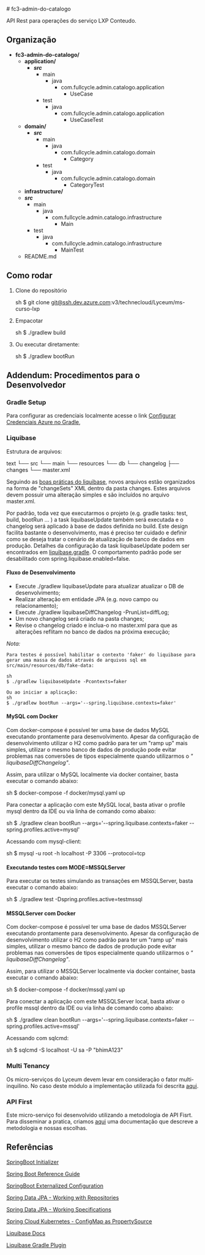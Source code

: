 
﻿# fc3-admin-do-catalogo

API Rest para operações do serviço LXP Conteudo.

## Organização

- **fc3-admin-do-catalogo/**
  - **application/**
    - ***src***
      - main
        - java
          - com.fullcycle.admin.catalogo.application
            - UseCase 
      - test
        - java 
           - com.fullcycle.admin.catalogo.application
             - UseCaseTest
  - **domain/**
    - ***src***
      - main
        - java
          - com.fullcycle.admin.catalogo.domain
            - Category 
      - test
        - java 
           - com.fullcycle.admin.catalogo.domain
             - CategoryTest
  - **infrastructure/**
   - ***src***
      - main
        - java
          - com.fullcycle.admin.catalogo.infrastructure
            - Main 
      - test
        - java 
           - com.fullcycle.admin.catalogo.infrastructure
             - MainTest
  - README.md


## Como rodar

1. Clone do repositório

    sh
    $ git clone git@ssh.dev.azure.com:v3/technecloud/Lyceum/ms-curso-lxp
    

2. Empacotar

    sh
    $ ./gradlew build
    

3. Ou executar diretamente:

    sh
    $ ./gradlew bootRun
    

## Addendum: Procedimentos para o Desenvolvedor

### Gradle Setup

Para configurar as credenciais localmente acesse o link
[Configurar Credenciais Azure no Gradle](https://dev.azure.com/technecloud/Lyceum/_wiki/wikis/lyceum.wiki/108/Credenciais-Azure?anchor=credentials-setup),

### Liquibase

Estrutura de arquivos:

text
└── src
    └── main
        └── resources
            └── db
                └── changelog
                    ├── changes
                    └── master.xml


Seguindo as [boas práticas do liquibase](https://www.liquibase.org/get-started/best-practices), novos arquivos estão
organizados na forma de "changeSets" XML dentro da pasta changes.
Estes arquivos devem possuir uma alteração simples e são incluídos no arquivo master.xml.

Por padrão, toda vez que executarmos o projeto (e.g. gradle tasks: test, build, bootRun ... ) a task liquibaseUpdate
também será executada e o changelog será aplicado à base de dados definida no build.
Este design facilita bastante o desenvolvimento, mas é preciso ter cuidado e definir como se deseja tratar o cenário de
atualização de banco de dados em produção.
Detalhes da configuração da task liquibaseUpdate podem ser encontrados
em [liquibase.gradle](./gradle/liquibase.gradle).
O comportamento padrão pode ser desabilitado com spring.liquibase.enabled=false.

#### Fluxo de Desenvolvimento

- Execute ./gradlew liquibaseUpdate para atualizar atualizar o DB de desenvolvimento;
- Realizar alteração em entidade JPA (e.g. novo campo ou relacionamento);
- Execute ./gradlew liquibaseDiffChangelog -PrunList=diffLog;
- Um novo changelog será criado na pasta changes;
- Revise o changelog criado e inclua-o no master.xml para que as alterações reflitam no banco de dados na próxima
  execução;

*Nota:*

    Para testes é possível habilitar o contexto 'faker' do liquibase para gerar uma massa de dados através de arquivos sql em src/main/resources/db/fake-data:

    sh
    $ ./gradlew liquibaseUpdate -Pcontexts=faker
    
    Ou ao iniciar a aplicação:
    sh
    $ ./gradlew bootRun --args='--spring.liquibase.contexts=faker'
    

#### MySQL com Docker

Com docker-compose é possível ter uma base de dados MySQL executando prontamente para desenvolvimento.
Apesar da configuração de desenvolvimento utilizar o H2 como padrão para ter um "ramp up" mais simples, utilizar o mesmo
banco de dados de produção pode evitar problemas nas conversões de tipos especialmente quando utilizarmos o _"
liquibaseDiffChangelog"_.

Assim, para utilizar o MySQL localmente via docker container, basta executar o comando abaixo:

sh
$ docker-compose -f docker/mysql.yaml up


Para conectar a aplicação com este MySQL local, basta ativar o profile mysql dentro da IDE ou via linha de comando
como abaixo:

sh
$ ./gradlew clean bootRun --args='--spring.liquibase.contexts=faker --spring.profiles.active=mysql'


Acessando com mysql-client:

sh
$ mysql -u root -h localhost -P 3306 --protocol=tcp


#### Executando testes com MODE=MSSQLServer

Para executar os testes simulando as transações em MSSQLServer, basta executar o comando abaixo:

sh
$ ./gradlew test -Dspring.profiles.active=testmssql


#### MSSQLServer com Docker

Com docker-compose é possível ter uma base de dados MSSQLServer executando prontamente para desenvolvimento.
Apesar da configuração de desenvolvimento utilizar o H2 como padrão para ter um "ramp up" mais simples, utilizar o mesmo
banco de dados de produção pode evitar problemas nas conversões de tipos especialmente quando utilizarmos o _"
liquibaseDiffChangelog"_.

Assim, para utilizar o MSSQLServer localmente via docker container, basta executar o comando abaixo:

sh
$ docker-compose -f docker/mssql.yaml up


Para conectar a aplicação com este MSSQLServer local, basta ativar o profile mssql dentro da IDE ou via linha de comando
como abaixo:

sh
$ ./gradlew clean bootRun --args='--spring.liquibase.contexts=faker --spring.profiles.active=mssql'


Acessando com sqlcmd:

sh
$ sqlcmd -S localhost -U sa -P "bhimA123"


### Multi Tenancy

Os micro-serviços do Lyceum devem levar em consideração o fator multi-inquilino.
No caso deste módulo a implementação utilizada foi
descrita [aqui](https://dev.azure.com/technecloud/Lyceum/_wiki/wikis/lyceum.wiki/90/Multi-Tenant-Design).

### API First

Este micro-serviço foi desenvolvido utilizando a metodologia de API Fisrt.
Para disseminar a pratica,
criamos [aqui](https://dev.azure.com/technecloud/Lyceum/_wiki/wikis/lyceum.wiki/92/API-First-Design) uma documentação
que descreve a metodologia e nossas escolhas.

## Referências

[SpringBoot Initializer](https://start.spring.io/)

[Spring Boot Reference Guide](https://docs.spring.io/spring-boot/docs/current/reference/htmlsingle/)

[SpringBoot Externalized Configuration](https://docs.spring.io/spring-boot/docs/current/reference/htmlsingle/#boot-features-external-config)

[Spring Data JPA - Working with Repositories](https://docs.spring.io/spring-data/jpa/docs/current/reference/html/#repositories)

[Spring Data JPA - Working Specifications](https://docs.spring.io/spring-data/jpa/docs/current/reference/html/#specifications)

[Spring Cloud Kubernetes - ConfigMap as PropertySource](https://docs.spring.io/spring-cloud-kubernetes/docs/current/reference/html/index.html#configmap-propertysource)

[Liquibase Docs](https://docs.liquibase.com/home.html)

[Liquibase Gradle Plugin](https://github.com/liquibase/liquibase-gradle-plugin)



